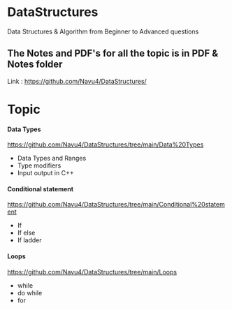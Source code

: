 # DataStructures
Data Structures &amp; Algorithm from Beginner to Advanced questions

## The Notes and PDF's for all the topic is in PDF & Notes folder
Link : https://github.com/Navu4/DataStructures/

# Topic
#### Data Types
https://github.com/Navu4/DataStructures/tree/main/Data%20Types
- Data Types and Ranges
-  Type modifiers
- Input output in C++
#### Conditional statement
https://github.com/Navu4/DataStructures/tree/main/Conditional%20statement
- If 
- If else
- If ladder
#### Loops
https://github.com/Navu4/DataStructures/tree/main/Loops
- while 
- do while
- for

